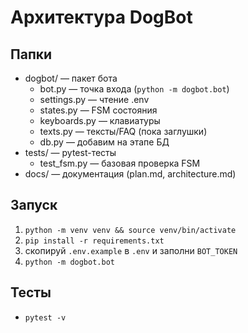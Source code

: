 
# Архитектура DogBot

## Папки
- dogbot/ — пакет бота
  - bot.py — точка входа (`python -m dogbot.bot`)
  - settings.py — чтение .env
  - states.py — FSM состояния
  - keyboards.py — клавиатуры
  - texts.py — тексты/FAQ (пока заглушки)
  - db.py — добавим на этапе БД
- tests/ — pytest-тесты
  - test_fsm.py — базовая проверка FSM
- docs/ — документация (plan.md, architecture.md)

## Запуск
1) `python -m venv venv && source venv/bin/activate`
2) `pip install -r requirements.txt`
3) скопируй `.env.example` в `.env` и заполни `BOT_TOKEN`
4) `python -m dogbot.bot`

## Тесты
- `pytest -v`
